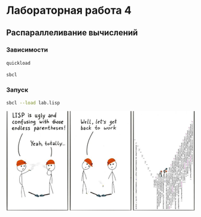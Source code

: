 # Лабораторная работа 4

## Распараллеливание вычислений

### Зависимости

`quickload`

`sbcl`

### Запуск

```bash
sbcl --load lab.lisp
```

![](report/inc/img/lisp.png)